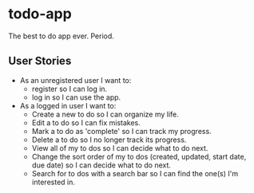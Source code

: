 # todo-app
The best to do app ever.  Period.

## User Stories
- As an unregistered user I want to:
  - register so I can log in.
  - log in so I can use the app.
- As a logged in user I want to:
  - Create a new to do so I can organize my life.
  - Edit a to do so I can fix mistakes.
  - Mark a to do as 'complete' so I can track my progress.
  - Delete a to do so I no longer track its progress.
  - View all of my to dos so I can decide what to do next.
  - Change the sort order of my to dos (created, updated, start date, due date)
  so I can decide what to do next.
  - Search for to dos with a search bar so I can find the one(s) I'm interested
  in.
